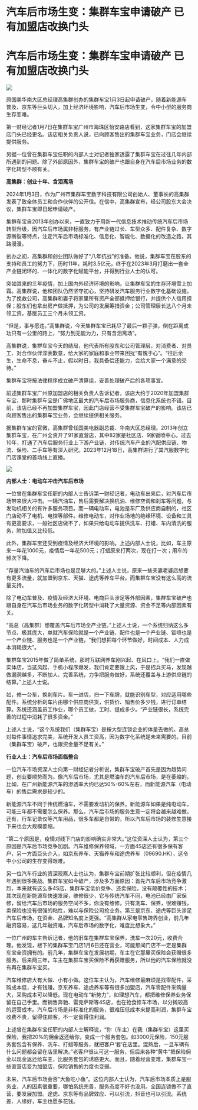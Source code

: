 # 汽车后市场生变：集群车宝申请破产 已有加盟店改换门头

# 汽车后市场生变：集群车宝申请破产 已有加盟店改换门头

![](https://inews.gtimg.com/om_bt/OXh00XXgTwXNyBKtfdtJS44GPny27E_NMlUI9j4VQ5ISkAA/1000)

原国美华南大区总经理高集群创办的集群车宝1月3日起申请破产，随着新能源车普及、京东等巨头切入，加上经济环境影响，汽车后市场生变，令中小型的服务商生存变难。

第一财经记者1月7日在集群车宝广州市海珠区怡安路店看到，这家集群车宝的加盟店门头已经更名。该店相关负责人说，已向顾客售出的集群车宝业务，门店会继续提供服务。

另据一位曾在集群车宝任职的内部人士对记者独家透露了集群车宝在过往几年内部所遇到的问题。除了外部原因外，集群车宝的破产也跟自身在汽车后市场业务的数字化转型不顺有关。

**高集群：创业十年、含泪离场**

2024年1月3日，作为广州市集群车宝数字科技有限公司创始人、董事长的高集群发表了致全体员工和合作伙伴的公开信。在信中，高集群宣布，经公司股东大会决议，集群车宝即日起申请破产。

集群车宝自2013年创办以来，一直致力于用新一代信息技术推动传统汽车后市场转型升级，因汽车后市场属非标服务，有产业链过长、车型众多、配件复杂、数字源断裂等特点，注定汽车后市场标准化、信息化、智能化、数据化的改造之路，其路漫漫。

创办之初，高集群和创业团队做好了“八年抗战”的准备。他说，集群车宝在股东的支持和员工的努力下，历时11年，耗时3.5亿元，终于在2023年3月打磨出一套全产业链闭环的、一体化的数字化赋能平台，并得到行业人士的认可。

突如其来的三年疫情，加上国内外经济环境的影响，让集群车宝的生存环境雪上加霜。高集群说，他和团队仍然坚守初心，坚持研发汽车服务行业数字化基础设施。为了挽救公司，高集群和妻子将家里所有资产全部抵押给银行，并提供个人信用担保；股东们也拿出房产做抵押，为公司的发展筹措资金；公司管理层长达八个月未领工资，基层员工三个月未领工资。

“但是，事与愿违。”高集群说，今天集群车宝已耗尽了最后一颗子弹，倒在距离成功只有一公里的路上，“努力到无能为力，只有含泪离场”。

高集群说，集群车宝今天的结局，他代表所有股东和公司管理层，对消费者、对员工、对合作伙伴深表歉意，给大家的家庭和事业带来困扰“有愧于心”。“往后余生，生命不息，奋斗不止，假以时日，我具备偿还能力，会给大家一个满意的交待。”

集群车宝将按法律程序成立破产清算组，妥善处理破产后的各项事宜。

前述集群车宝广州原加盟店的相关负责人告诉记者，该店大约于2020年加盟集群车宝，那时集群车宝是广佛地区最大的汽车后市场服务商，信息化系统也不错。目前，该店已经不再加盟集群车宝，因此门店经营不受集群车宝破产的影响。该店已向顾客售出的集群车宝业务，会继续提供相关服务。

据集群车宝的官微，高集群曾任国美电器副总裁、华南大区总经理。2013年创立集群车宝，在广州全资开了91家直营店，其中82家是社区店、9家钣喷中心。过去10年，打通了汽车后服务行业上下游产业链，对传统汽车产业的汽配供应链、物流、保险、二手车等有深入研究。2023年12月18日，高集群进行了其汽服数字化门店课堂的首场线上直播。

![](https://inews.gtimg.com/om_bt/ODhl7HYaPpwQWuzVtZWowu1sQtCtTtkKkEByY0ZDTHm1kAA/1000)

**内部人士：电动车冲击汽车后市场**

一位曾在集群车宝任职的内部人士告诉第一财经记者，电动车出来后，对汽车后市场带来很大冲击。一辆汽油车，售后需要解决换机油、维修空调和刹车等问题，与发动机相关的有许多服务项目。而一辆电动车，电池是车厂及供应商自制的，社区门店动不了电机、电控等部件。维修电动车，对作业场地的绝缘环境、设备和工具有更高要求，一般社区店做不了，如果只给电动车提供洗车、打蜡、车内清洗的服务，附加值又比较低。

此外，集群车宝还受到疫情及经济大环境的影响。上述内部人士说，比如，车主原来一年花1000元，疫情后一年花500元；打蜡原来打两次，现在打一次；用车的频次下降。

“存量汽油车的汽车后市场也是足够大的。”上述人士说，原来一些夫妻老婆店想要有更多流量，就加盟到京东、天猫、途虎等养车平台。而集群车宝没有这么高的流量支持。

除了电动车普及、疫情及经济大环境、电商巨头涉足等外部因素，集群车宝破产也跟自身在汽车后市场业务的数字化转型中消耗了大量资源、资金不足等内部因素有关。

“高总（高集群）想覆盖汽车后市场全产业链。”上述人士说，一个系统归纳这么多节点、极其庞大，单就汽车保险就是一个产业链、配件也是一个产业链、钣喷也是一个产业链、服务也是一个产业链，“我们想把每个环节做好，时间成本、人力成本消耗很大”。

集群车宝2015年做了简单系统，那时互联网养车刚兴起、在风口上。“我们一直做实体店，当这风起、手机小程序爆发，我们肯定要跟上风，于是招兵买马，发现越做漏洞越多，不断加人、完善系统，力争把服务做好，系统还覆盖与上游供应链的结算。”上述人士说。

如，修一台车，换刹车片。车一进店，扫一下车牌，就能识别车型，对应适用哪些配件。系统分析刹车片由哪个供应商供货，供货价、销售价多少钱，进行订单结算。系统还涵盖员工作业，哪个员工做，工时、提成多少。“产业链很长，系统完善的过程中消耗了很多资金。”

上述人士说，“这个系统我们（集群车宝）是按大型连锁企业的体量去做的。高总对每件事情追求完美，系统开发人员工资高，因为数字化系统是未来需要的。目前（集群车宝）破产，也跟资金量不足有关。”

**行业人士：汽车后市场面临整合**

一位汽车市场资深人士向第一财经记者分析说，集群车宝破产首先是因为趋势问题，创业要顺势而为。像汽车后市场，尤其是燃油车的汽车后市场，是在萎缩的。比如，在广州新能源汽车的渗透率大约已达50%-60%左右，而新能源汽车（电动车）的售后需求是较少的。

新能源汽车不同于传统燃油车，不需要发动机的保养。新能源车如果是纯电动车，可能三年都不需要怎么保养。那么，汽车后市场的服务生意一定将会越来越难做。还有，行车记录仪等汽车用品，很多车都是自带的，所以汽车后市场的装修生意接下来也会大规模萎缩。

“第二个原因是，疫情对线下门店的影响确实非常大。”这位资深人士认为，第三个原因是汽车后市场竞争加剧。汽车维修保养领域，一方面4S店还有很多保有客户，另一方面巨头介入，如京东养车、天猫养车和途虎养车（09690.HK），这令中小公司的生存变得艰难。

另一位汽车行业的资深观察人士也认为，集群车宝前期扩张比较顺利，但在疫情几年遇到很多挑战。集群车宝如今破产，涉及多方面原因：首先汽车后市场竞争激烈，本来就有这么多4S店，集群车宝低价竞争、还卖保险，没有颠覆性的技术；其次现在新能源车快速发展，维修很少，它与传统汽车不同，电池已经由厂家保修，留给汽车后市场的服务空间不多，你没有维修，只有洗车、保养，很难赚钱，卖保险也没有很强的粘性，难以与保险公司抢业务。第三是京东、途虎等巨头涉足汽车后市场，在资金、品牌知名度上更强。“高集群从家电零售跨界创业，前几年融资容易，这几年融资难，汽车后市场的数字化，难度比想象大。”

一位广州的车主告诉记者，他的旧车在集群车宝保养，洗车一次20元，收费合理。他发现，楼下的集群车宝门店1月6日还在营业，可能那间门店不一定是集群车宝全资拥有的。前几年，集群车宝在发展初期，车主在它那里买保险会获赠很多服务。后来两三年，车主在集群车宝买保险不再获赠服务，所以他的汽车保险就没有再在集群车宝买。

汽车维修店大有大做、小有小做。这位车主认为，汽车维修最麻烦是找零配件，采购成本低，才有钱赚。京东养车、途虎养车等有很多加盟店，汽车零配件采购量大，采购成本可以降低。现在电动车“新势力”，如理想汽车，都把维修保养业务保留在自己手里。而销售奔驰、雷克萨斯等4S店，也在抢食修车市场，以分摊较高的运营成本。汽车后市场是非标准化的服务，很难压低成本来提高利润，集群车宝收费不贵，留得住顾客，不一定留得住利润。

上述曾在集群车宝任职的内部人士解释说，“你（车主）在我（集群车宝）这里买保险，我把20%的佣金返还给你，变成一个服务套包。如3000元保险，150元服务套包含有保养、洗车、打蜡等服务，就把客户‘套’在店里。混熟后，一旦车辆有什么问题都会留在店里解决。”老客户很认可这一服务，但后来各种“黄牛”把保险佣金以现金返还给车主，比服务套包的诱惑更大。而且，随着经营变难，集群车宝一些直营店变为加盟店，保险销售的力度也变弱。

未来，汽车后市场会否“大鱼吃小鱼”。这位内部人士认为，汽车后市场本质上是服务业，人的因素很重要，哪怕系统完善，服务态度不好也没用。全国连锁做不了直营，要发展加盟。途虎、京东等有品牌效应、可以引流，抖音也可以引流。系统差、人缘好，车主也愿多花钱。

